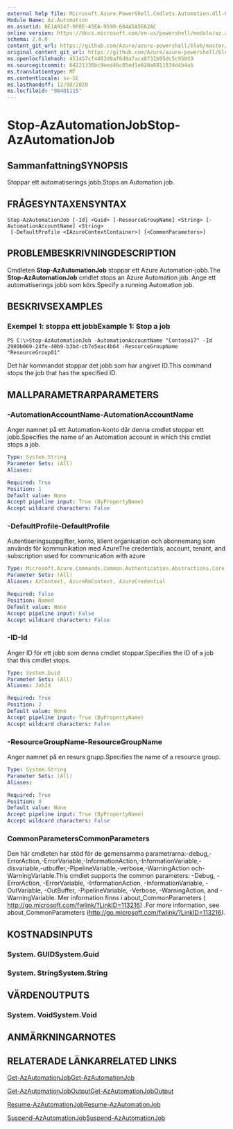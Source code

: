 ```yaml
---
external help file: Microsoft.Azure.PowerShell.Cmdlets.Automation.dll-Help.xml
Module Name: Az.Automation
ms.assetid: BE1A9247-9F8E-45EA-9590-684A5A5662AC
online version: https://docs.microsoft.com/en-us/powershell/module/az.automation/stop-azautomationjob
schema: 2.0.0
content_git_url: https://github.com/Azure/azure-powershell/blob/master/src/Automation/Automation/help/Stop-AzAutomationJob.md
original_content_git_url: https://github.com/Azure/azure-powershell/blob/master/src/Automation/Automation/help/Stop-AzAutomationJob.md
ms.openlocfilehash: 451457cf4483d9af6d8a7aca8731b95dc5c95859
ms.sourcegitcommit: 04221336bc9eed46c05ed1e828a6811534d4b4ab
ms.translationtype: MT
ms.contentlocale: sv-SE
ms.lasthandoff: 12/08/2020
ms.locfileid: "98401115"
---
```

# <span data-ttu-id="40d02-101">Stop-AzAutomationJob</span><span class="sxs-lookup"><span data-stu-id="40d02-101">Stop-AzAutomationJob</span></span>

## <span data-ttu-id="40d02-102">Sammanfattning</span><span class="sxs-lookup"><span data-stu-id="40d02-102">SYNOPSIS</span></span>
<span data-ttu-id="40d02-103">Stoppar ett automatiserings jobb.</span><span class="sxs-lookup"><span data-stu-id="40d02-103">Stops an Automation job.</span></span>

## <span data-ttu-id="40d02-104">FRÅGESYNTAXEN</span><span class="sxs-lookup"><span data-stu-id="40d02-104">SYNTAX</span></span>

```
Stop-AzAutomationJob [-Id] <Guid> [-ResourceGroupName] <String> [-AutomationAccountName] <String>
 [-DefaultProfile <IAzureContextContainer>] [<CommonParameters>]
```

## <span data-ttu-id="40d02-105">PROBLEMBESKRIVNING</span><span class="sxs-lookup"><span data-stu-id="40d02-105">DESCRIPTION</span></span>
<span data-ttu-id="40d02-106">Cmdleten **Stop-AzAutomationJob** stoppar ett Azure Automation-jobb.</span><span class="sxs-lookup"><span data-stu-id="40d02-106">The **Stop-AzAutomationJob** cmdlet stops an Azure Automation job.</span></span>
<span data-ttu-id="40d02-107">Ange ett automatiserings jobb som körs.</span><span class="sxs-lookup"><span data-stu-id="40d02-107">Specify a running Automation job.</span></span>

## <span data-ttu-id="40d02-108">BESKRIVS</span><span class="sxs-lookup"><span data-stu-id="40d02-108">EXAMPLES</span></span>

### <span data-ttu-id="40d02-109">Exempel 1: stoppa ett jobb</span><span class="sxs-lookup"><span data-stu-id="40d02-109">Example 1: Stop a job</span></span>
```
PS C:\>Stop-AzAutomationJob -AutomationAccountName "Contoso17" -Id 2989b069-24fe-40b9-b3bd-cb7e5eac4b64 -ResourceGroupName "ResourceGroup01"
```

<span data-ttu-id="40d02-110">Det här kommandot stoppar det jobb som har angivet ID.</span><span class="sxs-lookup"><span data-stu-id="40d02-110">This command stops the job that has the specified ID.</span></span>

## <span data-ttu-id="40d02-111">MALLPARAMETRAR</span><span class="sxs-lookup"><span data-stu-id="40d02-111">PARAMETERS</span></span>

### <span data-ttu-id="40d02-112">-AutomationAccountName</span><span class="sxs-lookup"><span data-stu-id="40d02-112">-AutomationAccountName</span></span>
<span data-ttu-id="40d02-113">Anger namnet på ett Automation-konto där denna cmdlet stoppar ett jobb.</span><span class="sxs-lookup"><span data-stu-id="40d02-113">Specifies the name of an Automation account in which this cmdlet stops a job.</span></span>

```yaml
Type: System.String
Parameter Sets: (All)
Aliases:

Required: True
Position: 1
Default value: None
Accept pipeline input: True (ByPropertyName)
Accept wildcard characters: False
```

### <span data-ttu-id="40d02-114">-DefaultProfile</span><span class="sxs-lookup"><span data-stu-id="40d02-114">-DefaultProfile</span></span>
<span data-ttu-id="40d02-115">Autentiseringsuppgifter, konto, klient organisation och abonnemang som används för kommunikation med Azure</span><span class="sxs-lookup"><span data-stu-id="40d02-115">The credentials, account, tenant, and subscription used for communication with azure</span></span>

```yaml
Type: Microsoft.Azure.Commands.Common.Authentication.Abstractions.Core.IAzureContextContainer
Parameter Sets: (All)
Aliases: AzContext, AzureRmContext, AzureCredential

Required: False
Position: Named
Default value: None
Accept pipeline input: False
Accept wildcard characters: False
```

### <span data-ttu-id="40d02-116">-ID</span><span class="sxs-lookup"><span data-stu-id="40d02-116">-Id</span></span>
<span data-ttu-id="40d02-117">Anger ID för ett jobb som denna cmdlet stoppar.</span><span class="sxs-lookup"><span data-stu-id="40d02-117">Specifies the ID of a job that this cmdlet stops.</span></span>

```yaml
Type: System.Guid
Parameter Sets: (All)
Aliases: JobId

Required: True
Position: 2
Default value: None
Accept pipeline input: True (ByPropertyName)
Accept wildcard characters: False
```

### <span data-ttu-id="40d02-118">-ResourceGroupName</span><span class="sxs-lookup"><span data-stu-id="40d02-118">-ResourceGroupName</span></span>
<span data-ttu-id="40d02-119">Anger namnet på en resurs grupp.</span><span class="sxs-lookup"><span data-stu-id="40d02-119">Specifies the name of a resource group.</span></span>

```yaml
Type: System.String
Parameter Sets: (All)
Aliases:

Required: True
Position: 0
Default value: None
Accept pipeline input: True (ByPropertyName)
Accept wildcard characters: False
```

### <span data-ttu-id="40d02-120">CommonParameters</span><span class="sxs-lookup"><span data-stu-id="40d02-120">CommonParameters</span></span>
<span data-ttu-id="40d02-121">Den här cmdleten har stöd för de gemensamma parametrarna:-debug,-ErrorAction,-ErrorVariable,-InformationAction,-InformationVariable,-disvariable,-utbuffer,-PipelineVariable,-verbose,-WarningAction och-WarningVariable.</span><span class="sxs-lookup"><span data-stu-id="40d02-121">This cmdlet supports the common parameters: -Debug, -ErrorAction, -ErrorVariable, -InformationAction, -InformationVariable, -OutVariable, -OutBuffer, -PipelineVariable, -Verbose, -WarningAction, and -WarningVariable.</span></span> <span data-ttu-id="40d02-122">Mer information finns i about_CommonParameters ( http://go.microsoft.com/fwlink/?LinkID=113216) .</span><span class="sxs-lookup"><span data-stu-id="40d02-122">For more information, see about_CommonParameters (http://go.microsoft.com/fwlink/?LinkID=113216).</span></span>

## <span data-ttu-id="40d02-123">KOSTNADS</span><span class="sxs-lookup"><span data-stu-id="40d02-123">INPUTS</span></span>

### <span data-ttu-id="40d02-124">System. GUID</span><span class="sxs-lookup"><span data-stu-id="40d02-124">System.Guid</span></span>

### <span data-ttu-id="40d02-125">System. String</span><span class="sxs-lookup"><span data-stu-id="40d02-125">System.String</span></span>

## <span data-ttu-id="40d02-126">VÄRDEN</span><span class="sxs-lookup"><span data-stu-id="40d02-126">OUTPUTS</span></span>

### <span data-ttu-id="40d02-127">System. Void</span><span class="sxs-lookup"><span data-stu-id="40d02-127">System.Void</span></span>

## <span data-ttu-id="40d02-128">ANMÄRKNINGAR</span><span class="sxs-lookup"><span data-stu-id="40d02-128">NOTES</span></span>

## <span data-ttu-id="40d02-129">RELATERADE LÄNKAR</span><span class="sxs-lookup"><span data-stu-id="40d02-129">RELATED LINKS</span></span>

[<span data-ttu-id="40d02-130">Get-AzAutomationJob</span><span class="sxs-lookup"><span data-stu-id="40d02-130">Get-AzAutomationJob</span></span>](./Get-AzAutomationJob.md)

[<span data-ttu-id="40d02-131">Get-AzAutomationJobOutput</span><span class="sxs-lookup"><span data-stu-id="40d02-131">Get-AzAutomationJobOutput</span></span>](./Get-AzAutomationJobOutput.md)

[<span data-ttu-id="40d02-132">Resume-AzAutomationJob</span><span class="sxs-lookup"><span data-stu-id="40d02-132">Resume-AzAutomationJob</span></span>](./Resume-AzAutomationJob.md)

[<span data-ttu-id="40d02-133">Suspend-AzAutomationJob</span><span class="sxs-lookup"><span data-stu-id="40d02-133">Suspend-AzAutomationJob</span></span>](./Suspend-AzAutomationJob.md)


